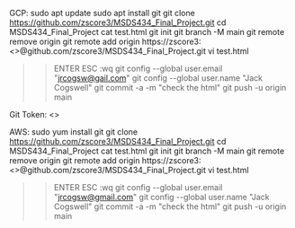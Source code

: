 GCP:
sudo apt update
sudo apt install git
git clone https://github.com/zscore3/MSDS434_Final_Project.git
cd MSDS434_Final_Project
cat test.html
git init
git branch -M main
git remote remove origin
git remote add origin https://zscore3:<<TOKEN>>@github.com/zscore3/MSDS434_Final_Project.git
vi test.html
>> ENTER ESC
:wq
git config --global user.email "jrcogsw@gail.com"
git config --global user.name "Jack Cogswell"
git commit -a -m "check the html"
git push -u origin main



Git Token:
<<TOKEN>>



AWS:
sudo yum install git
git clone https://github.com/zscore3/MSDS434_Final_Project.git
cd MSDS434_Final_Project
cat test.html
git init
git branch -M main
git remote remove origin
git remote add origin https://zscore3:<<TOKEN>>@github.com/zscore3/MSDS434_Final_Project.git
vi test.html
>> ENTER ESC
:wq
git config --global user.email "jrcogsw@gmail.com"
git config --global user.name "Jack Cogswell"
git commit -a -m "check the html"
git push -u origin main
